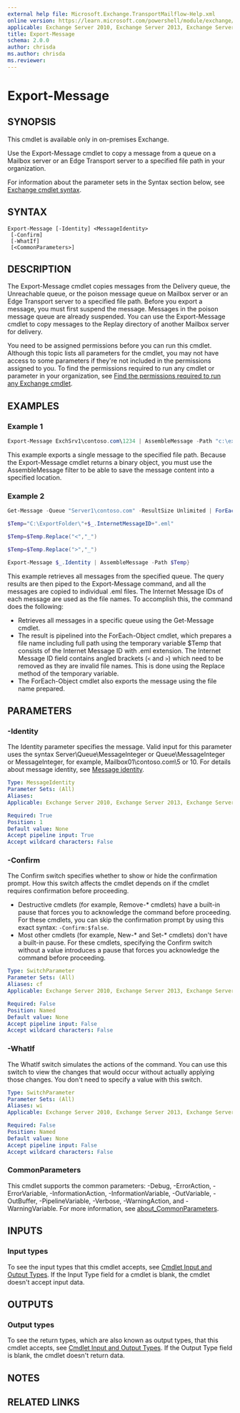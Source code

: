 ```yaml
---
external help file: Microsoft.Exchange.TransportMailflow-Help.xml
online version: https://learn.microsoft.com/powershell/module/exchange/export-message
applicable: Exchange Server 2010, Exchange Server 2013, Exchange Server 2016, Exchange Server 2019
title: Export-Message
schema: 2.0.0
author: chrisda
ms.author: chrisda
ms.reviewer:
---
```


# Export-Message

## SYNOPSIS
This cmdlet is available only in on-premises Exchange.

Use the Export-Message cmdlet to copy a message from a queue on a Mailbox server or an Edge Transport server to a specified file path in your organization.

For information about the parameter sets in the Syntax section below, see [Exchange cmdlet syntax](https://learn.microsoft.com/powershell/exchange/exchange-cmdlet-syntax).

## SYNTAX

```
Export-Message [-Identity] <MessageIdentity>
 [-Confirm]
 [-WhatIf]
 [<CommonParameters>]
```

## DESCRIPTION
The Export-Message cmdlet copies messages from the Delivery queue, the Unreachable queue, or the poison message queue on Mailbox server or an Edge Transport server to a specified file path. Before you export a message, you must first suspend the message. Messages in the poison message queue are already suspended. You can use the Export-Message cmdlet to copy messages to the Replay directory of another Mailbox server for delivery.

You need to be assigned permissions before you can run this cmdlet. Although this topic lists all parameters for the cmdlet, you may not have access to some parameters if they're not included in the permissions assigned to you. To find the permissions required to run any cmdlet or parameter in your organization, see [Find the permissions required to run any Exchange cmdlet](https://learn.microsoft.com/powershell/exchange/find-exchange-cmdlet-permissions).

## EXAMPLES

### Example 1
```powershell
Export-Message ExchSrv1\contoso.com\1234 | AssembleMessage -Path "c:\exportfolder\filename.eml"
```

This example exports a single message to the specified file path. Because the Export-Message cmdlet returns a binary object, you must use the AssembleMessage filter to be able to save the message content into a specified location.

### Example 2
```powershell
Get-Message -Queue "Server1\contoso.com" -ResultSize Unlimited | ForEach-Object {Suspend-Message $_.Identity -Confirm:$False

$Temp="C:\ExportFolder\"+$_.InternetMessageID+".eml"

$Temp=$Temp.Replace("<","_")

$Temp=$Temp.Replace(">","_")

Export-Message $_.Identity | AssembleMessage -Path $Temp}
```

This example retrieves all messages from the specified queue. The query results are then piped to the Export-Message command, and all the messages are copied to individual .eml files. The Internet Message IDs of each message are used as the file names. To accomplish this, the command does the following:

- Retrieves all messages in a specific queue using the Get-Message cmdlet.
- The result is pipelined into the ForEach-Object cmdlet, which prepares a file name including full path using the temporary variable $Temp that consists of the Internet Message ID with .eml extension. The Internet Message ID field contains angled brackets (`<` and `>`) which need to be removed as they are invalid file names. This is done using the Replace method of the temporary variable.
- The ForEach-Object cmdlet also exports the message using the file name prepared.

## PARAMETERS

### -Identity
The Identity parameter specifies the message. Valid input for this parameter uses the syntax Server\\Queue\\MessageInteger or Queue\\MessageInteger or MessageInteger, for example, Mailbox01\\contoso.com\\5 or 10. For details about message identity, see [Message identity](https://learn.microsoft.com/Exchange/mail-flow/queues/queues-and-messages-in-powershell#message-identity).

```yaml
Type: MessageIdentity
Parameter Sets: (All)
Aliases:
Applicable: Exchange Server 2010, Exchange Server 2013, Exchange Server 2016, Exchange Server 2019

Required: True
Position: 1
Default value: None
Accept pipeline input: True
Accept wildcard characters: False
```

### -Confirm
The Confirm switch specifies whether to show or hide the confirmation prompt. How this switch affects the cmdlet depends on if the cmdlet requires confirmation before proceeding.

- Destructive cmdlets (for example, Remove-\* cmdlets) have a built-in pause that forces you to acknowledge the command before proceeding. For these cmdlets, you can skip the confirmation prompt by using this exact syntax: `-Confirm:$false`.
- Most other cmdlets (for example, New-\* and Set-\* cmdlets) don't have a built-in pause. For these cmdlets, specifying the Confirm switch without a value introduces a pause that forces you acknowledge the command before proceeding.

```yaml
Type: SwitchParameter
Parameter Sets: (All)
Aliases: cf
Applicable: Exchange Server 2010, Exchange Server 2013, Exchange Server 2016, Exchange Server 2019

Required: False
Position: Named
Default value: None
Accept pipeline input: False
Accept wildcard characters: False
```

### -WhatIf
The WhatIf switch simulates the actions of the command. You can use this switch to view the changes that would occur without actually applying those changes. You don't need to specify a value with this switch.

```yaml
Type: SwitchParameter
Parameter Sets: (All)
Aliases: wi
Applicable: Exchange Server 2010, Exchange Server 2013, Exchange Server 2016, Exchange Server 2019

Required: False
Position: Named
Default value: None
Accept pipeline input: False
Accept wildcard characters: False
```

### CommonParameters
This cmdlet supports the common parameters: -Debug, -ErrorAction, -ErrorVariable, -InformationAction, -InformationVariable, -OutVariable, -OutBuffer, -PipelineVariable, -Verbose, -WarningAction, and -WarningVariable. For more information, see [about_CommonParameters](https://go.microsoft.com/fwlink/p/?LinkID=113216).

## INPUTS

### Input types
To see the input types that this cmdlet accepts, see [Cmdlet Input and Output Types](https://go.microsoft.com/fwlink/p/?LinkId=616387). If the Input Type field for a cmdlet is blank, the cmdlet doesn't accept input data.

## OUTPUTS

### Output types
To see the return types, which are also known as output types, that this cmdlet accepts, see [Cmdlet Input and Output Types](https://go.microsoft.com/fwlink/p/?LinkId=616387). If the Output Type field is blank, the cmdlet doesn't return data.

## NOTES

## RELATED LINKS
